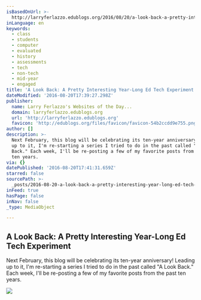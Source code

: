 ```yaml
---
isBasedOnUrl: >-
  http://larryferlazzo.edublogs.org/2016/08/20/a-look-back-a-pretty-interesting-year-long-ed-tech-experiment/
inLanguage: en
keywords:
  - class
  - students
  - computer
  - evaluated
  - history
  - assessments
  - tech
  - non-tech
  - mid-year
  - engaged
title: 'A Look Back: A Pretty Interesting Year-Long Ed Tech Experiment'
dateModified: '2016-08-20T17:39:27.298Z'
publisher:
  name: Larry Ferlazzo's Websites of the Day...
  domain: larryferlazzo.edublogs.org
  url: 'http://larryferlazzo.edublogs.org'
  favicon: 'http://edublogs.org/files/favicon/favicon-54b2ccdd9e755.png'
author: []
description: >-
  Next February, this blog will be celebrating its ten-year anniversary! Leading
  up to it, I'm re-starting a series I tried to do in the past called "A Look
  Back." Each week, I'll be re-posting a few of my favorite posts from the past
  ten years.
via: {}
datePublished: '2016-08-20T17:41:31.659Z'
starred: false
sourcePath: >-
  _posts/2016-08-20-a-look-back-a-pretty-interesting-year-long-ed-tech-experime.md
inFeed: true
hasPage: false
inNav: false
_type: MediaObject

---
```

<article style=""><h1>A Look Back: A Pretty Interesting Year-Long Ed Tech Experiment</h1><p>Next February, this blog will be celebrating its ten-year anniversary! Leading up to it, I'm re-starting a series I tried to do in the past called "A Look Back." Each week, I'll be re-posting a few of my favorite posts from the past ten years.</p><img src="https://larryferlazzo.edublogs.org/files/2016/08/2007502688-1f41fgt.png" /></article>